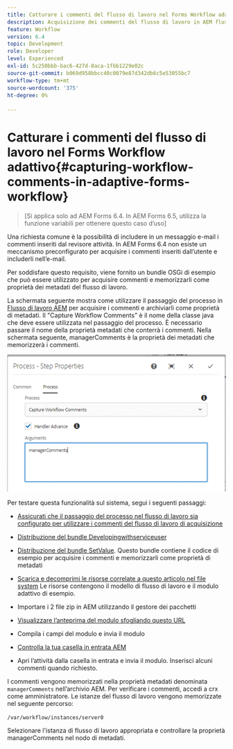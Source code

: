 ```yaml
---
title: Catturare i commenti del flusso di lavoro nel Forms Workflow adattivo
description: Acquisizione dei commenti del flusso di lavoro in AEM flusso di lavoro
feature: Workflow
version: 6.4
topic: Development
role: Developer
level: Experienced
exl-id: 5c250bbb-bac6-427d-8aca-1fbb1229e02c
source-git-commit: b069d958bbcc40c0079e87d342db6c5e53055bc7
workflow-type: tm+mt
source-wordcount: '375'
ht-degree: 0%

---
```


# Catturare i commenti del flusso di lavoro nel Forms Workflow adattivo{#capturing-workflow-comments-in-adaptive-forms-workflow}

>[Si applica solo ad AEM Forms 6.4. In AEM Forms 6.5, utilizza la funzione variabili per ottenere questo caso d’uso]

Una richiesta comune è la possibilità di includere in un messaggio e-mail i commenti inseriti dal revisore attività. In AEM Forms 6.4 non esiste un meccanismo preconfigurato per acquisire i commenti inseriti dall’utente e includerli nell’e-mail.

Per soddisfare questo requisito, viene fornito un bundle OSGi di esempio che può essere utilizzato per acquisire commenti e memorizzarli come proprietà dei metadati del flusso di lavoro.

La schermata seguente mostra come utilizzare il passaggio del processo in [Flusso di lavoro AEM](http://localhost:4502/editor.html/conf/global/settings/workflow/models/CaptureComments.html) per acquisire i commenti e archiviarli come proprietà di metadati. Il &quot;Capture Workflow Comments&quot; è il nome della classe java che deve essere utilizzata nel passaggio del processo. È necessario passare il nome della proprietà metadati che conterrà i commenti. Nella schermata seguente, managerComments è la proprietà dei metadati che memorizzerà i commenti.

![workflowcommenti1](assets/workflowcomments1.gif)

Per testare questa funzionalità sul sistema, segui i seguenti passaggi:
* [Assicurati che il passaggio del processo nel flusso di lavoro sia configurato per utilizzare i commenti del flusso di lavoro di acquisizione](http://localhost:4502/editor.html/conf/global/settings/workflow/models/CaptureComments.html)

* [Distribuzione del bundle Developingwithserviceuser](/help/forms/assets/common-osgi-bundles/DevelopingWithServiceUser.jar)

* [Distribuzione del bundle SetValue](/help/forms/assets/common-osgi-bundles/SetValueApp.core-1.0-SNAPSHOT.jar). Questo bundle contiene il codice di esempio per acquisire i commenti e memorizzarli come proprietà di metadati

* [Scarica e decomprimi le risorse correlate a questo articolo nel file system](assets/capturecomments.zip) Le risorse contengono il modello di flusso di lavoro e il modulo adattivo di esempio.

* Importare i 2 file zip in AEM utilizzando il gestore dei pacchetti

* [Visualizzare l’anteprima del modulo sfogliando questo URL](http://localhost:4502/content/dam/formsanddocuments/capturecomments/jcr:content?wcmmode=disabled)

* Compila i campi del modulo e invia il modulo

* [Controlla la tua casella in entrata AEM](http://localhost:4502/aem/inbox)

* Apri l’attività dalla casella in entrata e invia il modulo. Inserisci alcuni commenti quando richiesto.

I commenti vengono memorizzati nella proprietà metadati denominata `managerComments` nell’archivio AEM. Per verificare i commenti, accedi a crx come amministratore. Le istanze del flusso di lavoro vengono memorizzate nel seguente percorso:

`/var/workflow/instances/server0`

Selezionare l&#39;istanza di flusso di lavoro appropriata e controllare la proprietà managerComments nel nodo di metadati.
